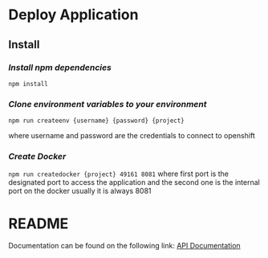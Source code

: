 # Deploy Application #

## Install

### _Install npm dependencies_

`npm install`


### _Clone environment variables to your environment_

`npm run createenv {username} {password} {project}`

where username and password are the credentials to connect to openshift

### _Create Docker_
`npm run createdocker {project} 49161 8081`
where first port is the designated port to access the application and the second one is the internal port on the docker usually it is always 8081

# README #

Documentation can be found on the following link:
[API Documentation](https://bankaudigroup.atlassian.net/wiki/display/DEVAREA/API)